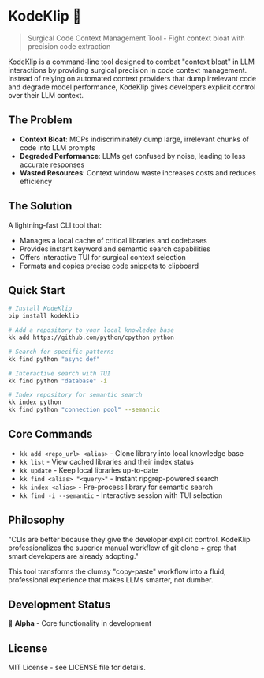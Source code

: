 # KodeKlip 🔪

> Surgical Code Context Management Tool - Fight context bloat with precision code extraction

KodeKlip is a command-line tool designed to combat "context bloat" in LLM interactions by providing surgical precision in code context management. Instead of relying on automated context providers that dump irrelevant code and degrade model performance, KodeKlip gives developers explicit control over their LLM context.

## The Problem

- **Context Bloat**: MCPs indiscriminately dump large, irrelevant chunks of code into LLM prompts
- **Degraded Performance**: LLMs get confused by noise, leading to less accurate responses
- **Wasted Resources**: Context window waste increases costs and reduces efficiency

## The Solution

A lightning-fast CLI tool that:
- Manages a local cache of critical libraries and codebases
- Provides instant keyword and semantic search capabilities
- Offers interactive TUI for surgical context selection
- Formats and copies precise code snippets to clipboard

## Quick Start

```bash
# Install KodeKlip
pip install kodeklip

# Add a repository to your local knowledge base
kk add https://github.com/python/cpython python

# Search for specific patterns
kk find python "async def"

# Interactive search with TUI
kk find python "database" -i

# Index repository for semantic search
kk index python
kk find python "connection pool" --semantic
```

## Core Commands

- `kk add <repo_url> <alias>` - Clone library into local knowledge base
- `kk list` - View cached libraries and their index status
- `kk update` - Keep local libraries up-to-date
- `kk find <alias> "<query>"` - Instant ripgrep-powered search
- `kk index <alias>` - Pre-process library for semantic search
- `kk find -i --semantic` - Interactive session with TUI selection

## Philosophy

"CLIs are better because they give the developer explicit control. KodeKlip professionalizes the superior manual workflow of git clone + grep that smart developers are already adopting."

This tool transforms the clumsy "copy-paste" workflow into a fluid, professional experience that makes LLMs smarter, not dumber.

## Development Status

🚧 **Alpha** - Core functionality in development

## License

MIT License - see LICENSE file for details.